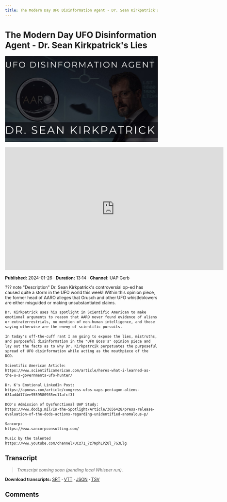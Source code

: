 ```yaml
---
title: The Modern Day UFO Disinformation Agent - Dr. Sean Kirkpatrick's Lies
---
```


# The Modern Day UFO Disinformation Agent - Dr. Sean Kirkpatrick's Lies

![thumbnail](../videos/hK24ZdkvwN4-the-modern-day-ufo-disinformation-agent---dr-sean-kirkpatricks-lies/thumb.jpg)

<iframe width="720" height="405" src="https://www.youtube.com/embed/hK24ZdkvwN4" frameborder="0" allowfullscreen></iframe>

**Published:** 2024-01-26  ·  **Duration:** 13:14  ·  **Channel:** UAP Gerb

??? note "Description"
    Dr. Sean Kirkpatrick's controversial op-ed has caused quite a storm in the UFO world this week! Within this opinion piece, the former head of AARO alleges that Grusch and other UFO whistleblowers are either misguided or making unsubstantiated claims. 
    
    Dr. Kirkpatrick uses his spotlight in Scientific American to make emotional arguments to reason that AARO never found evidence of aliens or extraterrestrials, no mention of non-human intelligence, and those saying otherwise are the enemy of scientific pursuits.
    
    In today's off-the-cuff rant I am going to expose the lies, mistruths, and purposeful disinformation in the "UFO Boss's" opinion piece and lay out the facts as to why Dr. Kirkpatrcik perpetuates the purposeful spread of UFO disinformation while acting as the mouthpiece of the DOD.
    
    Scientific American Article:
    https://www.scientificamerican.com/article/heres-what-i-learned-as-the-u-s-governments-ufo-hunter/
    
    Dr. K's Emotional LinkedIn Post:
    https://apnews.com/article/congress-ufos-uaps-pentagon-aliens-631ad4d174ee9559580935ec11afcf3f
    
    DOD's Admission of Dysfunctional UAP Study:
    https://www.dodig.mil/In-the-Spotlight/Article/3656428/press-release-evaluation-of-the-dods-actions-regarding-unidentified-anomalous-p/
    
    Sancorp:
    https://www.sancorpconsulting.com/ 
    
    Music by the talented https://www.youtube.com/channel/UCz71_7z7NphLPZ0l_7G3Llg

## Transcript
> _Transcript coming soon (pending local Whisper run)._

**Download transcripts:** [SRT](../videos/hK24ZdkvwN4-the-modern-day-ufo-disinformation-agent---dr-sean-kirkpatricks-lies/transcript.srt) · [VTT](../videos/hK24ZdkvwN4-the-modern-day-ufo-disinformation-agent---dr-sean-kirkpatricks-lies/transcript.vtt) · [JSON](../videos/hK24ZdkvwN4-the-modern-day-ufo-disinformation-agent---dr-sean-kirkpatricks-lies/transcript.json) · [TSV](../videos/hK24ZdkvwN4-the-modern-day-ufo-disinformation-agent---dr-sean-kirkpatricks-lies/transcript.tsv)

## Comments

<script src="https://utteranc.es/client.js" repo="christophermori/ubiquitous-happiness" issue-term="pathname" label="comments" theme="github-light" crossorigin="anonymous" async></script>
